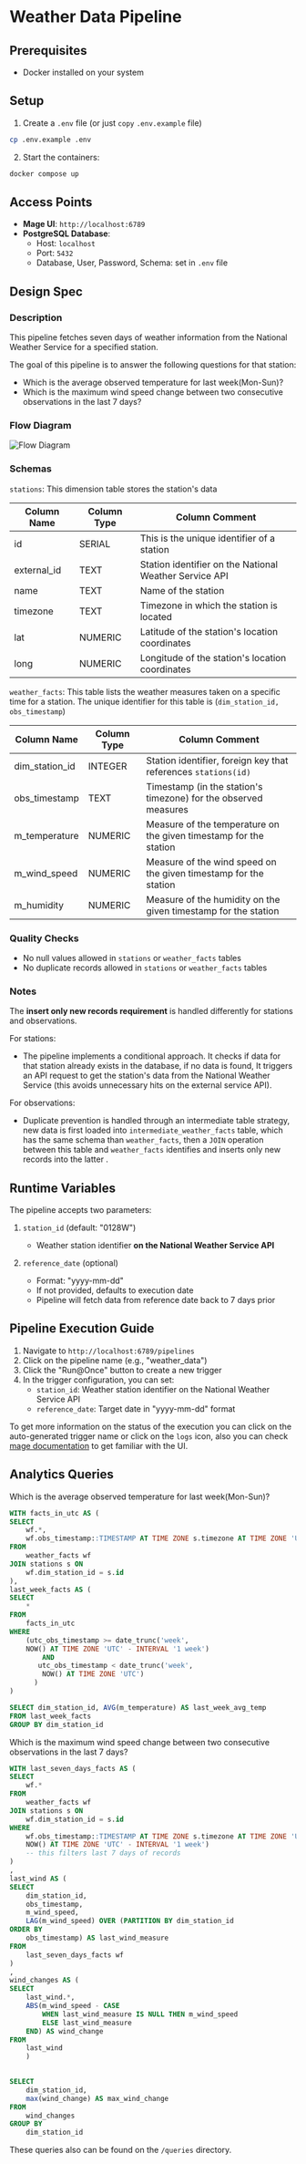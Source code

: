 # Weather Data Pipeline

## Prerequisites
- Docker installed on your system

## Setup
1. Create a `.env` file (or just `copy` `.env.example` file)

```bash
cp .env.example .env
```

2. Start the containers:

```bash
docker compose up
```


## Access Points
- **Mage UI**: `http://localhost:6789`
- **PostgreSQL Database**: 
  - Host: `localhost`
  - Port: `5432`
  - Database,  User, Password, Schema: set in `.env` file
  
## Design Spec

### Description

This pipeline fetches seven days of weather information from the National Weather Service for a specified station.

The goal of this pipeline is to answer the following questions for that station:
- Which is the average observed temperature for last week(Mon-Sun)?
- Which is the maximum wind speed change between two consecutive observations in the last 7
days?


### Flow Diagram
![Flow Diagram](images/weather_flow_diagram.jpeg)

### Schemas

`stations`: This dimension table stores the station's data

| Column Name | Column Type | Column Comment |
|-----------|-----------|-----------|
| id    | SERIAL   | This is the unique identifier of a station |
| external_id    | TEXT    | Station identifier on the National Weather Service API    |
| name    | TEXT    | Name of the station   |
| timezone    | TEXT    | Timezone in which the station is located    |
| lat    | NUMERIC    | Latitude of the station's location coordinates    |
| long    | NUMERIC    |  Longitude of the station's location coordinates   |

`weather_facts`: This table lists the weather measures taken on a specific time for a station. The unique identifier for this table is (`dim_station_id, obs_timestamp`)

| Column Name | Column Type | Column Comment |
|-----------|-----------|-----------|
| dim_station_id    | INTEGER    | Station identifier, foreign key that references `stations(id)`   |
| obs_timestamp    | TEXT    | Timestamp (in the station's timezone) for the observed measures     |
| m_temperature    | NUMERIC    | Measure of the temperature on the given timestamp for the station    |
| m_wind_speed    | NUMERIC    | Measure of the wind speed on the given timestamp for the station    |
| m_humidity    | NUMERIC    | Measure of the humidity on the given timestamp for the station    |




### Quality Checks
- No null values allowed in `stations` or `weather_facts` tables
- No duplicate records allowed in `stations` or `weather_facts` tables
  
### Notes

The **insert only new records requirement** is handled differently for stations and observations.

For stations:
- The pipeline implements a conditional approach. It checks if data for that station already exists in the database, if no data is found, It triggers an API request to get the station's data from the National Weather Service (this avoids unnecessary hits on the external service API).
  
For observations:
- Duplicate prevention is handled through an intermediate table strategy, new data is first loaded into `intermediate_weather_facts` table, which has the same schema than `weather_facts`, then a `JOIN` operation between this table and `weather_facts` identifies and inserts only new records into the latter
.


## Runtime Variables
The pipeline accepts two parameters:

1. `station_id` (default: "0128W")
   - Weather station identifier **on the National Weather Service API**

2. `reference_date` (optional)
   - Format: "yyyy-mm-dd"
   - If not provided, defaults to execution date
   - Pipeline will fetch data from reference date back to 7 days prior
  
## Pipeline Execution Guide

1. Navigate to `http://localhost:6789/pipelines`
2. Click on the pipeline name (e.g., "weather_data")
3. Click the "Run@Once" button to create a new trigger
4. In the trigger configuration, you can set:
   - `station_id`: Weather station identifier on the National Weather Service API
   - `reference_date`: Target date in "yyyy-mm-dd" format
  
To get more information on the status of the execution you can click on the auto-generated trigger name or click on the `logs` icon, also you can check [mage documentation](https://docs.mage.ai/design/data-pipeline-management) to get familiar with the UI.


## Analytics Queries

Which is the average observed temperature for last week(Mon-Sun)?

```SQL
WITH facts_in_utc AS (
SELECT
	wf.*,
	wf.obs_timestamp::TIMESTAMP AT TIME ZONE s.timezone AT TIME ZONE 'UTC' AS utc_obs_timestamp
FROM
	weather_facts wf
JOIN stations s ON
	wf.dim_station_id = s.id 
),
last_week_facts AS (
SELECT
	*
FROM
	facts_in_utc
WHERE
	(utc_obs_timestamp >= date_trunc('week',
	NOW() AT TIME ZONE 'UTC' - INTERVAL '1 week')
		AND
       utc_obs_timestamp < date_trunc('week',
		NOW() AT TIME ZONE 'UTC')
      ) 
)

SELECT dim_station_id, AVG(m_temperature) AS last_week_avg_temp 
FROM last_week_facts
GROUP BY dim_station_id
```


Which is the maximum wind speed change between two consecutive observations in the last 7
days?

```SQL
WITH last_seven_days_facts AS (
SELECT
	wf.*
FROM
	weather_facts wf
JOIN stations s ON
	wf.dim_station_id = s.id
WHERE
	wf.obs_timestamp::TIMESTAMP AT TIME ZONE s.timezone AT TIME ZONE 'UTC' >= date_trunc('day',
	NOW() AT TIME ZONE 'UTC' - INTERVAL '1 week')
	-- this filters last 7 days of records  
)
,
last_wind AS (
SELECT
	dim_station_id,
	obs_timestamp,
	m_wind_speed,
	LAG(m_wind_speed) OVER (PARTITION BY dim_station_id
ORDER BY
	obs_timestamp) AS last_wind_measure
FROM
	last_seven_days_facts wf
)	
,
wind_changes AS (
SELECT
	last_wind.*,
	ABS(m_wind_speed - CASE
		WHEN last_wind_measure IS NULL THEN m_wind_speed
		ELSE last_wind_measure
	END) AS wind_change
FROM
	last_wind
	)
	

SELECT
	dim_station_id,
	max(wind_change) AS max_wind_change
FROM
	wind_changes
GROUP BY
	dim_station_id
```


These queries also can be found on the `/queries` directory.
